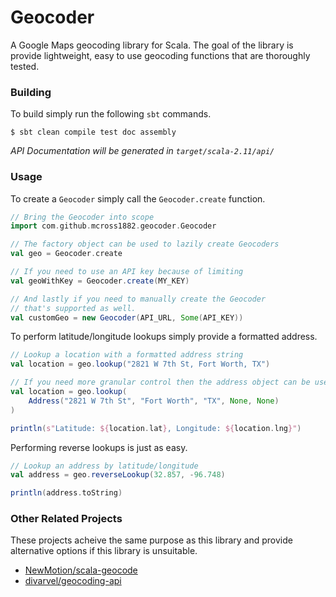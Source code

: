Geocoder
========

A Google Maps geocoding library for Scala. The goal of the library is provide lightweight, easy to use geocoding functions that are thoroughly tested.

### Building

To build simply run the following `sbt` commands.

```
$ sbt clean compile test doc assembly
```

*API Documentation will be generated in `target/scala-2.11/api/`*

### Usage

To create a `Geocoder` simply call the `Geocoder.create` function.

```scala
// Bring the Geocoder into scope
import com.github.mcross1882.geocoder.Geocoder

// The factory object can be used to lazily create Geocoders
val geo = Geocoder.create

// If you need to use an API key because of limiting
val geoWithKey = Geocoder.create(MY_KEY)

// And lastly if you need to manually create the Geocoder
// that's supported as well.
val customGeo = new Geocoder(API_URL, Some(API_KEY))
```

To perform latitude/longitude lookups simply provide a formatted address.

```scala
// Lookup a location with a formatted address string
val location = geo.lookup("2821 W 7th St, Fort Worth, TX")

// If you need more granular control then the address object can be used
val location = geo.lookup(
    Address("2821 W 7th St", "Fort Worth", "TX", None, None)
)

println(s"Latitude: ${location.lat}, Longitude: ${location.lng}")
```

Performing reverse lookups is just as easy.

```scala
// Lookup an address by latitude/longitude
val address = geo.reverseLookup(32.857, -96.748)

println(address.toString)
```

### Other Related Projects

These projects acheive the same purpose as this library and provide alternative options if this library is unsuitable.

- [NewMotion/scala-geocode](https://github.com/NewMotion/scala-geocode)
- [divarvel/geocoding-api](https://github.com/divarvel/geocoding-api)

